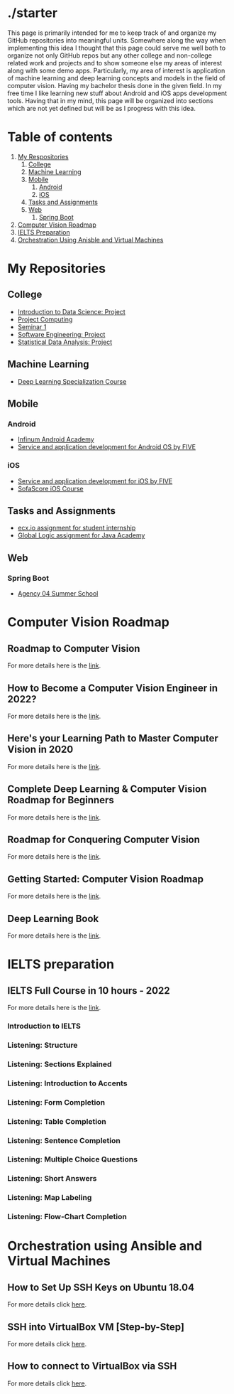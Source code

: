 
# ./starter

This page is primarily intended for me to keep track of and organize my GitHub repositories into meaningful units. Somewhere along the way when implementing this idea I thought that this page could serve me well both to organize not only GitHub repos but any other college and non-college related work and projects and to show someone else my areas of interest along with some demo apps. Particularly, my area of interest is application of machine learning and deep learning concepts and models in the field of computer vision. Having my bachelor thesis done in the given field. In my free time I like learning new stuff about Android and iOS apps development tools. Having that in my mind, this page will be organized into sections which are not yet defined but will be as I progress with this idea. 


# Table of contents
1. [My Respositories](#my-repositories)
	1. [College](#college)
	2. [Machine Learning](#machine-learning)
	3. [Mobile](#mobile)
		1. [Android](#android)
		2. [iOS](#ios)
	4. [Tasks and Assignments](#tasks-and-assignments)
	5. [Web](#web)
		1. [Spring Boot](#spring-boot) 
2. [Computer  Vision Roadmap](#computer-vision-roadmap)
3. [IELTS Preparation](#IELTS-preparation)
4. [Orchestration Using Anisble and Virtual Machines](#orchestration)


# My Repositories<a name="my-repositories"></a>

## College<a name="college"></a>

- [Introduction to Data Science: Project](https://github.com/ismandre/uzop-heart-disease)
- [Project Computing](https://github.com/ismandre/Projekt-R)
- [Seminar 1](https://github.com/ismandre/seminar-1)
- [Software Engineering: Project](https://github.com/ismandre/Programsko-Inzenjerstvo-Projekt)
- [Statistical Data Analysis: Project](https://github.com/ismandre/Statisticka-Analiza-Podataka-Projekt)

## Machine Learning<a name="machine-learning"></a>

- [Deep Learning Specialization Course](https://github.com/ismandre/deep-learning-specialization)

## Mobile<a name="mobile"></a> 

### Android<a name="android"></a>

- [Infinum Android Academy](https://github.com/ismandre/isa-shows-app-dnaram)
- [Service and application development for Android OS by FIVE](https://github.com/ismandre/android-vjestina-tmdb)

### iOS<a name="ios"></a>

- [Service and application development for iOS by FIVE ](https://github.com/ismandre/iOS-Vjestina-QuizApp)
- [SofaScore iOS Course](https://github.com/ismandre/sofascore-ios-course)

## Tasks and Assignments<a name="tasks-and-assignments"></a>

- [ecx.io assignment for student internship](https://github.com/ismandre/ecxio-DemoApp)
- [Global Logic assignment for Java Academy](https://github.com/ismandre/global-logic-assignment)

## Web<a name="web"></a>

### Spring Boot<a name="spring-boot"></a>

- [Agency 04 Summer School](https://github.com/ismandre/ag04-pizzaApp)


# Computer Vision Roadmap<a name="computer-vision-roadmap"></a>

## Roadmap to Computer Vision
For more details here is the [link](https://resources.experfy.com/ai-ml/roadmap-to-computer-vision/?ref=morioh.com&utm_source=morioh.com).

## How to Become a Computer Vision Engineer in 2022?

For more details here is the [link](https://www.projectpro.io/article/computer-vision-engineer/469).

## Here's your Learning Path to Master Computer Vision in 2020

For more details here is the [link](https://www.analyticsvidhya.com/blog/2020/01/computer-vision-learning-path-2020/).

## Complete Deep Learning & Computer Vision Roadmap for Beginners

For more details here is the [link](https://www.youtube.com/watch?v=OSLC-bx_kik).

## Roadmap for Conquering Computer Vision

For more details here is the [link](https://towardsdatascience.com/roadmap-for-conquering-computer-vision-213695472ad0).

## Getting Started: Computer Vision Roadmap

For more details here is the [link](https://www.kaggle.com/getting-started/158267).

## Deep Learning Book

For more details here is the [link](https://www.deeplearningbook.org/).


# IELTS preparation<a name="IELTS-preparation"></a>

## IELTS Full Course in 10 hours - 2022

For more details here is the [link](https://www.youtube.com/watch?v=Jzps8q2es7c).

### Introduction to IELTS

### Listening: Structure

### Listening: Sections Explained

### Listening: Introduction to Accents

### Listening: Form Completion

### Listening: Table Completion

### Listening: Sentence Completion

### Listening: Multiple Choice Questions

### Listening: Short Answers

### Listening: Map Labeling

### Listening: Flow-Chart Completion


# Orchestration using Ansible and Virtual Machines<a name="orchestration"></a>

## How to Set Up SSH Keys on Ubuntu 18.04

For more details click [here](https://www.digitalocean.com/community/tutorials/how-to-set-up-ssh-keys-on-ubuntu-1804).

## SSH into VirtualBox VM [Step-by-Step]

For more details click [here](https://www.golinuxcloud.com/ssh-into-virtualbox-vm/).

## How to connect to VirtualBox via SSH

For more details click [here](https://linuxconfig.org/unable-to-ssh-into-virtualbox-guest-machine).

